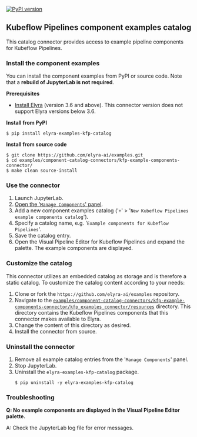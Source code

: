 [![PyPI version](https://badge.fury.io/py/elyra-examples-kfp-catalog.svg)](https://badge.fury.io/py/elyra-examples-kfp-catalog)

## Kubeflow Pipelines component examples catalog

This catalog connector provides access to example pipeline components for Kubeflow Pipelines.

### Install the component examples

You can install the component examples from PyPI or source code. Note that a **rebuild of JupyterLab is not required**.

**Prerequisites**

- [Install Elyra](https://elyra.readthedocs.io/en/stable/getting_started/installation.html) (version 3.6 and above). This connector version does not support Elyra versions below 3.6. 

**Install from PyPI**

  ```
  $ pip install elyra-examples-kfp-catalog
  ```

**Install from source code**

   ```
   $ git clone https://github.com/elyra-ai/examples.git
   $ cd examples/component-catalog-connectors/kfp-example-components-connector/
   $ make clean source-install
   ```

### Use the connector

1. Launch JupyterLab.
1. [Open the '`Manage Components`' panel](
https://elyra.readthedocs.io/en/stable/user_guide/pipeline-components.html#managing-custom-components-using-the-jupyterlab-ui).
1. Add a new component examples catalog ('`+`' > '`New Kubeflow Pipelines example components catalog`').
1. Specify a catalog name, e.g. '`Example components for Kubeflow Pipelines`'.
1. Save the catalog entry.
1. Open the Visual Pipeline Editor for Kubeflow Pipelines and expand the palette. The example components are displayed.

### Customize the catalog

This connector utilizes an embedded catalog as storage and is therefore a static catalog. To customize the catalog content according to your needs:

1. Clone or fork the `https://github.com/elyra-ai/examples` repository.
1. Navigate to the [`examples/component-catalog-connectors/kfp-example-components-connector/kfp_examples_connector/resources`](kfp_examples_connector/resources) directory. This directory contains the Kubeflow Pipelines components that this connector makes available to Elyra.
1. Change the content of this directory as desired.
1. Install the connector from source.

### Uninstall the connector

1. Remove all example catalog entries from the '`Manage Components`' panel.
1. Stop JupyterLab.
1. Uninstall the `elyra-examples-kfp-catalog` package.
   ```
   $ pip uninstall -y elyra-examples-kfp-catalog
   ```

### Troubleshooting

**Q: No example components are displayed in the Visual Pipeline Editor palette.**

A: Check the JupyterLab log file for error messages.